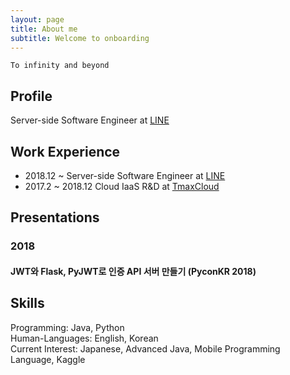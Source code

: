 ```yaml
---
layout: page
title: About me
subtitle: Welcome to onboarding
---
```


`To infinity and beyond`

## Profile

Server-side Software Engineer at [LINE](https://line.me)

## Work Experience

- 2018.12 ~ Server-side Software Engineer at [LINE](https://line.me)
- 2017.2 ~ 2018.12 Cloud IaaS R&D at [TmaxCloud](https://kr.tmaxsoft.com/main.do)

## Presentations

### 2018
#### JWT와 Flask, PyJWT로 인증 API 서버 만들기 (PyconKR 2018)
<script async class="speakerdeck-embed" data-id="ad312cba052c4f4390b23983d5ef45c5" data-ratio="1.77777777777778" src="//speakerdeck.com/assets/embed.js"></script>

## Skills

Programming: Java, Python  
Human-Languages: English, Korean  
Current Interest: Japanese, Advanced Java, Mobile Programming Language, Kaggle
